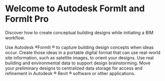 # Welcome to Autodesk FormIt and FormIt Pro

Discover how to create conceptual building designs while initiating a BIM workflow.

Use Autodesk ®FormIt ® to capture building design concepts when ideas occur. Create those ideas in a portable digital format that can use real-world site information, such as satellite images, to orient your designs. Use real building and environmental data to support design brainstorming. Move your preliminary designs to centralized data storage for access and refinement in Autodesk ® Revit ® software or other applications.

